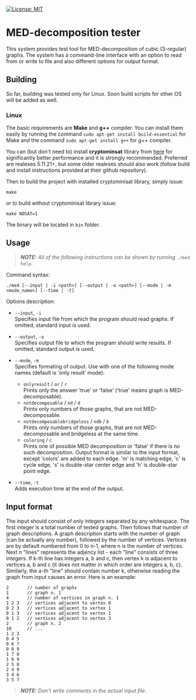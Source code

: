 [![License: MIT](https://img.shields.io/badge/License-MIT-yellow.svg)](https://opensource.org/licenses/MIT)


# MED-decomposition tester

This system provides test tool for MED-decomposition of cubic (3-regular) graphs. The system has a command-line interface with an option to read from or write to file and also different options for output format.


## Building

So far, building was tested only for Linux. Soon build scripts for other OS will be added as well.

### Linux

The basic requirements are **Make** and **g++** compiler. You can install them easily by running the command `sudo apt-get install build-essential` for Make and the command `sudo apt-get install g++` for g++ compiler.

You can (but don't need to) install **cryptominsat** library from [here](https://github.com/msoos/cryptominisat) for significantly better performance and it is strongly recommended. Preferred are realeses 5.11.21+, but some older realeses should also work (follow build and install instructions provided at their github repository).

Then to build the project with installed cryptominisat library, simply issue:

```
make
```

or to build without cryptominisat library issue:

```
make NOSAT=1
```

The binary will be located in `bin` folder.


## Usage

> ***NOTE:*** *All of the following instructions can be shown by running* `./med help`.

Command syntax:

```
./med [--input | -i <path>] [--output | -o <path>] [--mode | -m <mode_name>] [--time | -t]
```

Options description:

- `--input`, `-i`\
Specifies input file from which the program should read graphs. If omitted, standard input is used.

- `--output`, `-o`\
Specifies output file to which the program should write results. If omitted, standard output is used.

- `--mode`, `-m`\
Specifies formating of output. Use with one of the following mode names (default is 'only result' mode):
    - `onlyresult` / `or` / `r`\
    Prints only the answer 'true' or 'false' ('true' means graph is MED-decomposable).
    - `notdecomposable` / `nd` / `d`\
    Prints only numbers of those graphs, that are not MED-decomposable.
    - `notdecomposablebridgeless` / `ndb` / `b`\
    Prints only numbers of those graphs, that are not MED-decomposable and bridgeless at the same time.
    - `coloring` / `c`\
    Prints one of possible MED decomposition or 'false' if there is no such decomposition. Output format is similar to the input format, except 'colors' are added to each edge. 'm' is matching edge, 'c' is cycle edge, 's' is double-star center edge and 'h' is double-star point edge.

- `--time`, `-t`\
Adds execution time at the end of the output.


## Input format

The input should consist of only integers separated by any whitespace. The first integer is a total number of tested graphs. Then follows that number of graph descriptions. A graph description starts with the number of graph (can be actually any number), followed by the number of vertices. Vertices are by default numbered from 0 to n-1, where n is the number of vertices. Next n "lines" represents the adjency list - each "line" consists of three integers. If k-th line has integers a, b and c, then vertex k is adjacent to vertices a, b and c (it does not matter in which order are integers a, b, c). Similarly, the a-th "line" should contain number k, otherwise reading the graph from input causes an error. Here is an example:

```
2       // number of graphs
1       // graph n. 1
4       // number of vertices in graph n. 1
1 2 3   // vertices adjacent to vertex 0
0 2 3   // vertices adjacent to vertex 1
0 1 3   // vertices adjacent to vertex 2
0 1 2   // vertices adjacent to vertex 3
2       // graph n. 2
10      // ...
1 2 3
0 4 5
0 6 7
0 8 9
1 7 8
1 6 9
2 5 8
2 4 9
3 4 6
3 5 7
```
> ***NOTE:*** *Don't write comments in the actual input file.*